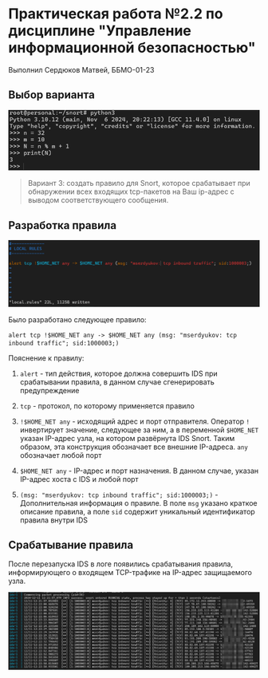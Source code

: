 # Практическая работа №2.2 по дисциплине "Управление информационной безопасностью"

Выполнил Сердюков Матвей, ББМО-01-23

## Выбор варианта

![](./images/WindowsTerminal_fQjxZncUxU.png)

> Вариант 3: создать правило для Snort, которое срабатывает при обнаружении всех входящих tcp-пакетов на Ваш ip-адрес с выводом соответствующего сообщения.

## Разработка правила 

![](./images/WindowsTerminal_ZQEK24kxY3.png)

Было разработано следующее правило:

```
alert tcp !$HOME_NET any -> $HOME_NET any (msg: "mserdyukov: tcp inbound traffic"; sid:1000003;)
```

Пояснение к правилу:

1. `alert` - тип действия, которое должна совершить IDS при срабатывании правила, в данном случае сгенерировать предупреждение

2. `tcp` - протокол, по которому применяется правило

3. `!$HOME_NET any` - исходящий адрес и порт отправителя. Оператор `!` инвертирует значение, следующее за ним, а в переменной `$HOME_NET` указан IP-адрес узла, на котором развёрнута IDS Snort. Таким образом, эта конструкция обозначает все внешние IP-адреса. `any` обозначает любой порт

4. `$HOME_NET any` - IP-адрес и порт назначения. В данном случае, указан IP-адрес хоста с IDS и любой порт

5. `(msg: "mserdyukov: tcp inbound traffic"; sid:1000003;)` - Дополнительная информация о правиле. В поле `msg` указано краткое описание правила, а поле `sid` содержит уникальный идентификатор правила внутри IDS

## Срабатывание правила

После перезапуска IDS в логе появились срабатывания правила, информирующего о входящем TCP-трафике на IP-адрес защищаемого узла.

![](./images/firefox_EoP6nY7nld.png)